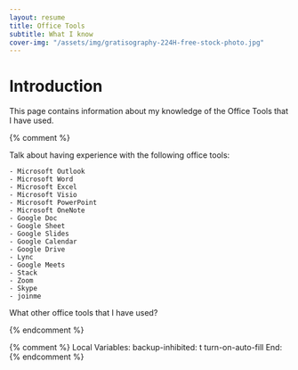 ```yaml
---
layout: resume
title: Office Tools
subtitle: What I know
cover-img: "/assets/img/gratisography-224H-free-stock-photo.jpg"
---
```


# Introduction

This page contains information about my knowledge of the Office Tools that I have used.

{% comment %}

Talk about having experience with the following office tools:

	- Microsoft Outlook
	- Microsoft Word
	- Microsoft Excel
	- Microsoft Visio
	- Microsoft PowerPoint
	- Microsoft OneNote
	- Google Doc
	- Google Sheet
	- Google Slides
	- Google Calendar
	- Google Drive
	- Lync
	- Google Meets
	- Stack
	- Zoom
	- Skype
	- joinme

What other office tools that I have used?

{% endcomment %}

{% comment %}
Local Variables:
backup-inhibited: t
turn-on-auto-fill
End:
{% endcomment %}
